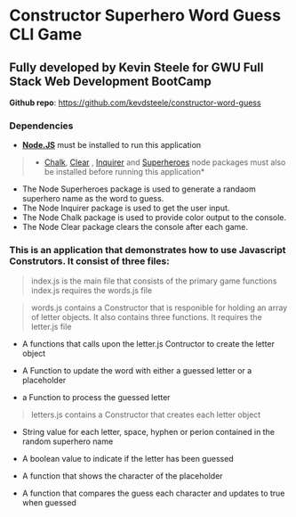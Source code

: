 # Constructor Superhero Word Guess CLI Game

## Fully developed by Kevin Steele for GWU Full Stack Web Development BootCamp 

**Github repo**: https://github.com/kevdsteele/constructor-word-guess

### Dependencies

* **[Node.JS](https://nodejs.org/en/download/)** must be installed to run this application

> * [Chalk](https://www.npmjs.com/package/chalk), [Clear](https://www.npmjs.com/package/clear) , [Inquirer](https://www.npmjs.com/package/inquirer) and [Superheroes](https://www.npmjs.com/package/superheroes) node packages must also be installed before running this application*

* The Node Superheroes package is used to generate a randaom superhero name as the word to guess. 
* The Node Inquirer package is used to get the user input. 
* The Node Chalk package is used to provide color output to the console. 
* The Node Clear package clears the console after each game.


### This is an application that demonstrates how to use Javascript Construtors. It consist of three files:

> index.js is the main file that consists of the primary game functions
> index.js requires the words.js file 

> words.js contains a Constructor that is responible for holding an array of letter objects. It also contains three functions. It requires the letter.js file 

* A functions that calls upon the letter.js Contructor to create the letter object

* A Function to update the word with either a guessed letter or a placeholder

* a Function to process the guessed letter 

> letters.js contains a Constructor that creates each letter object

* String value for each letter, space, hyphen or perion contained in the random superhero name 

* A boolean value to indicate if the letter has been guessed 

* A function that shows the character of the placeholder 

* A function that compares the guess each character and updates to true when guessed 
